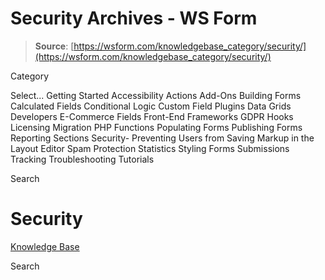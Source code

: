 # Security Archives - WS Form

> **Source**: [https://wsform.com/knowledgebase_category/security/](https://wsform.com/knowledgebase_category/security/)


Category

Select...
 Getting Started Accessibility Actions Add-Ons Building Forms Calculated Fields Conditional Logic Custom Field Plugins Data Grids Developers E-Commerce Fields Front-End Frameworks GDPR Hooks Licensing Migration PHP Functions Populating Forms Publishing Forms Reporting Sections Security- Preventing Users from Saving Markup in the Layout Editor Spam Protection Statistics Styling Forms Submissions Tracking Troubleshooting Tutorials

Search

# Security

 

[Knowledge Base](https://wsform.com/knowledgebase/)

Search

